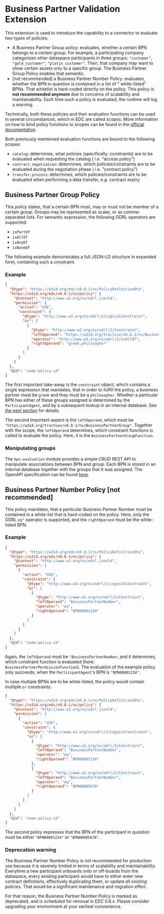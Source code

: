 # Business Partner Validation Extension

This extension is used to introduce the capability to a connector to evaluate two types of policies:

- A Business Partner Group policy: evaluates, whether a certain BPN belongs to a certain group. For example, a
  participating company categorizes other dataspace participants in three
  groups: `"customer"`, `"gold_customer"`, `"platin_customer"`. Then, that company may want to show certain assets only
  to a specific group. The Business Partner Group Policy enables that semantic.
- [not recommended] a Business Partner Number Policy: evaluates, whether the BPN in question is contained in a list of "
  white-listed" BPNs. That whitelist is hard-coded directly on the policy. This policy is **not recommended anymore**
  due to
  concerns of scalability and maintainability. Each time such a policy is evaluated, the runtime will log a warning.

Technically, both these policies and their evaluation functions can be used in several circumstances, which in EDC are
called *scopes*. More information on how to bind policy functions to scopes can be found in
the [official documentation](https://github.com/eclipse-edc/Connector/blob/main/docs/developer/policy-engine.md).

Both previously mentioned evaluation functions are bound to the following scopes:

- `catalog`: determines, what policies (specifically: constraints) are to be evaluated when requesting the catalog (
  i.e. "access policy")
- `contract.negotiation`: determines, which policies/constraints are to be evaluated during the negotiation phase (
  i.e. "contract policy")
- `transfer.process`: determines, which policies/constraints are to be evaluated when performing a data transfer, e.g.
  contract expiry

## Business Partner Group Policy

This policy states, that a certain BPN must, may or must not be member of a certain group. Groups may be represented as
scalar, or as comma-separated lists. For semantic expression, the following ODRL operators are
supported:
- `isPartOf`
- `isAllOf`
- `isAnyOf`
- `isNoneOf` 

The following example demonstrates a full JSON-LD structure in expanded form, containing such a constraint.

### Example

```json
{
  "@type": "https://w3id.org/edc/v0.0.1/ns/PolicyDefinitionDto",
  "https://w3id.org/edc/v0.0.1/ns/policy": {
    "@context": "http://www.w3.org/ns/odrl.jsonld",
    "permission": {
      "action": "USE",
      "constraint": {
        "@type": "http://www.w3.org/ns/odrl/2/LogicalConstraint",
        "or": [
          {
            "@type": "http://www.w3.org/ns/odrl/2/Constraint",
            "leftOperand": "https://w3id.org/tractusx/v0.0.1/ns/BusinessPartnerGroup",
            "operator": "http://www.w3.org/ns/odrl/2/isAllOf",
            "rightOperand": "greek,philosopher"
          }
        ]
      }
    }
  },
  "@id": "some-policy-id"
}
```

The first important take-away is the `constraint` object, which contains a single expression that mandates, that in
order to fulfill the policy, a business partner must be `greek` and they must be a `philosopher`. Whether a
particular BPN has either of these groups assigned is determined by the `ParticipantAgent`, and by a subsequent lookup
in an internal database. See [the next section](#manipulating-groups) for details.

The second important aspect is the `leftOperand`, which must
be `"https://w3id.org/tractusx/v0.0.1/ns/BusinessPartnerGroup"`. Together with the scope, the `leftOperand` determines,
which constraint functions is called to evaluate the policy. Here, it is the `BusinessPartnerGroupFunction`.

### Manipulating groups

The `bpn-evaluation` module provides a simple CRUD REST API to manipulate associations between BPN and group. Each BPN is stored
in an internal database together with the groups that it was assigned. The OpenAPI specification can be
found [here](https://app.swaggerhub.com/apis/eclipse-tractusx-bot/tractusx-edc).

## Business Partner Number Policy [not recommended]

This policy mandates, that a particular Business Partner Number must be contained in a white-list that is hard-coded on
the policy. Here, only the ODRL `eq"` operator is supported, and the `rightOperand` must be the white-listed BPN.

### Example

```json
{
  "@type": "https://w3id.org/edc/v0.0.1/ns/PolicyDefinitionDto",
  "https://w3id.org/edc/v0.0.1/ns/policy": {
    "@context": "http://www.w3.org/ns/odrl.jsonld",
    "permission": [
      {
        "action": "USE",
        "constraint": {
          "@type": "http://www.w3.org/ns/odrl/2/LogicalConstraint",
          "or": [
            {
              "@type": "http://www.w3.org/ns/odrl/2/Constraint",
              "leftOperand": "BusinessPartnerNumber",
              "operator": "eq",
              "rightOperand": "BPN00001234"
            }
          ]
        }
      }
    ]
  },
  "@id": "some-policy-id"
}
```

Again, the `leftOperand` must be `"BusinessPartnerNumber`, and it determines, which constraint function is evaluated
(here: `BusinessPartnerPermissionFunction`). The evaluation of the example policy only succeeds, when
the `ParticipantAgent`'s BPN is `"BPN00001234"`.

In case multiple BPNs are to be white-listed, the policy would contain multiple `or` constraints:

```json
{
  "@type": "https://w3id.org/edc/v0.0.1/ns/PolicyDefinitionDto",
  "https://w3id.org/edc/v0.0.1/ns/policy": {
    "@context": "http://www.w3.org/ns/odrl.jsonld",
    "permission": [
      {
        "action": "USE",
        "constraint": {
          "@type": "http://www.w3.org/ns/odrl/2/LogicalConstraint",
          "or": [
            {
              "@type": "http://www.w3.org/ns/odrl/2/Constraint",
              "leftOperand": "BusinessPartnerNumber",
              "operator": "eq",
              "rightOperand": "BPN00001234"
            },
            {
              "@type": "http://www.w3.org/ns/odrl/2/Constraint",
              "leftOperand": "BusinessPartnerNumber",
              "operator": "eq",
              "rightOperand": "BPN00005678"
            }
          ]
        }
      }
    ]
  },
  "@id": "some-policy-id"
}
```

The second policy expresses that the BPN of the participant in question must be either `"BPN00001234"`
*or* `"BPN00005678"`.

### Deprecation warning

The Business Partner Number Policy is not recommended for production use because it is severely limited in terms of
scalability and maintainability. Everytime a new participant onboards onto or off-boards from the dataspace, every
existing participant would have to either enter new contract definitions, effectively duplicating them, or update *all
existing policies*. That would be a significant maintenance and migration effort.

For that reason, the Business Partner Number Policy is marked as deprecated, and is scheduled for removal in EDC 0.6.x.
Please consider upgrading your environment at your earliest convenience.
